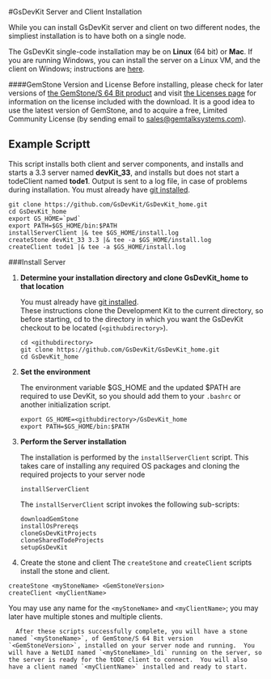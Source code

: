 #GsDevKit Server and Client Installation

While you can install GsDevKit server and client on two different nodes, the simpliest installation is to have both on a single node.  

The GsDevKit single-code installation  may be on **Linux** (64 bit) or **Mac**. If you are running Windows, you can install the server on a Linux VM, and the client on Windows; instructions are [here][4].

####GemStone Version and License
Before installing, please check for later versions of [the GemStone/S 64 Bit product][2] and visit [the Licenses page][3] for information on the license included with the download. It is a good idea to use the latest version of GemStone, and to acquire a free, Limited Community License (by sending email to sales@gemtalksystems.com). 

## Example Scriptt

This script installs both client and server components, and installs and starts a 3.3 server named **devKit_33**, and installs but does not start a todeClient named **tode1**.  Output is sent to a log file, in case of problems during installation. 
You must already have [git installed][1].

```
git clone https://github.com/GsDevKit/GsDevKit_home.git
cd GsDevKit_home
export GS_HOME=`pwd`
export PATH=$GS_HOME/bin:$PATH
installServerClient |& tee $GS_HOME/install.log
createStone devKit_33 3.3 |& tee -a $GS_HOME/install.log
createClient tode1 |& tee -a $GS_HOME/install.log
```

###Install Server

1. **Determine your installation directory and clone GsDevKit_home to that location**

   You must already have [git installed][1].  
   These instructions clone the Development Kit to the current directory, so before starting, cd to the directory in which you want the GsDevKit checkout to be located (`<githubdirectory>`).

   ```
   cd <githubdirectory>            
   git clone https://github.com/GsDevKit/GsDevKit_home.git
   cd GsDevKit_home
   ```

3. **Set the environment**

   The environment variable $GS_HOME and the updated $PATH are required to use DevKit, so you should add them to your `.bashrc` or another initialization script.
   ```
   export GS_HOME=<githubdirectory>/GsDevKit_home
   export PATH=$GS_HOME/bin:$PATH
   ```

4. **Perform the Server installation**
   
    The installation is performed by the `installServerClient` script.  This takes care of installing any required OS packages and cloning the required projects to your server node

   ```
   installServerClient
   ```
   The `installServerClient` script invokes the following sub-scripts:
   
   ```
   downloadGemStone
   installOsPrereqs
   cloneGsDevKitProjects 
   cloneSharedTodeProjects
   setupGsDevKit 
   ```
5.  Create the stone and client
    The `createStone` and `createClient` scripts install the stone and client. 
   
   ```
   createStone <myStoneName> <GemStoneVersion>
   createClient <myClientName>
   ```
   You may use any name for the `<myStoneName>` and `<myClientName>`; you may later have multiple stones and multiple clients.
   
      After these scripts successfully complete, you will have a stone named `<myStoneName>`, of GemStone/S 64 Bit version `<GemStoneVersion>`, installed on your server node and running.  You will have a NetLDI named `<myStoneName>_ldi` running on the server, so the server is ready for the tODE client to connect.  You will also have a client named `<myClientName>` installed and ready to start. 





[1]: ./configureOS.md
[2]: https://gemtalksystems.com/products/gs64/
[3]: https://gemtalksystems.com/licensing/

[4]: ./README.md#installation-on-separate-server-and-client
